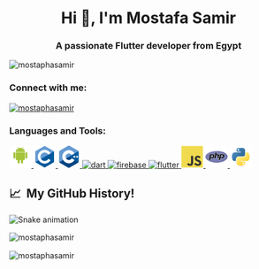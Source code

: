 <h1 align="center">Hi 👋, I'm Mostafa Samir</h1>
<h3 align="center">A passionate Flutter developer from Egypt</h3>

<p align="left"> <img src="https://komarev.com/ghpvc/?username=mostaphasamir&label=Profile%20views&color=0e75b6&style=flat" alt="mostaphasamir" /> </p>

<h3 align="left">Connect with me:</h3>
<p align="left">
<a href="https://linkedin.com/in/mostaphasamir" target="blank"><img align="center" src="https://raw.githubusercontent.com/rahuldkjain/github-profile-readme-generator/master/src/images/icons/Social/linked-in-alt.svg" alt="mostaphasamir" height="30" width="40" /></a>
</p>

<h3 align="left">Languages and Tools:</h3>
<p align="left"> <a href="https://developer.android.com" target="_blank" rel="noreferrer"> <img src="https://raw.githubusercontent.com/devicons/devicon/master/icons/android/android-original-wordmark.svg" alt="android" width="40" height="40"/> </a> <a href="https://www.cprogramming.com/" target="_blank" rel="noreferrer"> <img src="https://raw.githubusercontent.com/devicons/devicon/master/icons/c/c-original.svg" alt="c" width="40" height="40"/> </a> <a href="https://www.w3schools.com/cpp/" target="_blank" rel="noreferrer"> <img src="https://raw.githubusercontent.com/devicons/devicon/master/icons/cplusplus/cplusplus-original.svg" alt="cplusplus" width="40" height="40"/> </a> <a href="https://dart.dev" target="_blank" rel="noreferrer"> <img src="https://www.vectorlogo.zone/logos/dartlang/dartlang-icon.svg" alt="dart" width="40" height="40"/> </a> <a href="https://firebase.google.com/" target="_blank" rel="noreferrer"> <img src="https://www.vectorlogo.zone/logos/firebase/firebase-icon.svg" alt="firebase" width="40" height="40"/> </a> <a href="https://flutter.dev" target="_blank" rel="noreferrer"> <img src="https://www.vectorlogo.zone/logos/flutterio/flutterio-icon.svg" alt="flutter" width="40" height="40"/> </a> <a href="https://developer.mozilla.org/en-US/docs/Web/JavaScript" target="_blank" rel="noreferrer"> <img src="https://raw.githubusercontent.com/devicons/devicon/master/icons/javascript/javascript-original.svg" alt="javascript" width="40" height="40"/> </a> <a href="https://www.php.net" target="_blank" rel="noreferrer"> <img src="https://raw.githubusercontent.com/devicons/devicon/master/icons/php/php-original.svg" alt="php" width="40" height="40"/> </a> <a href="https://www.python.org" target="_blank" rel="noreferrer"> <img src="https://raw.githubusercontent.com/devicons/devicon/master/icons/python/python-original.svg" alt="python" width="40" height="40"/> </a> </p>

 <h2> 📈 &nbsp;My GitHub History!</h2>

![Snake animation](https://github.com/mostaphasamir/mostaphasamir/assets/115727397/8962dfda-b9b7-488c-9635-bb7d546619ca)

  
  

<p><img align="center" src="https://github-readme-stats.vercel.app/api/top-langs?username=mostaphasamir&show_icons=true&locale=en&layout=compact" alt="mostaphasamir" /></p>

<p><img align="center" src="https://github-readme-streak-stats.herokuapp.com/?user=mostaphasamir&" alt="mostaphasamir" /></p>


